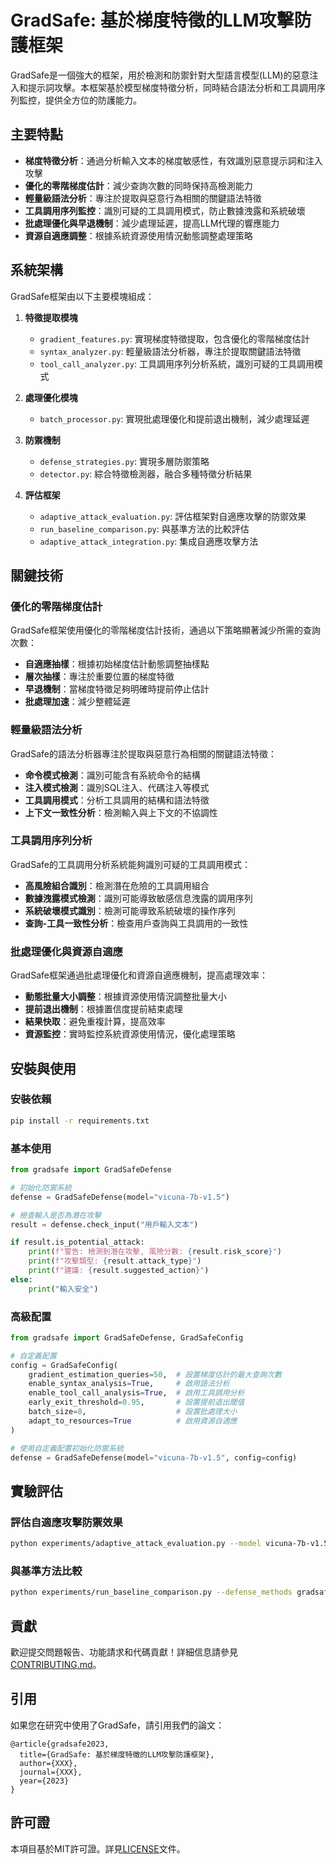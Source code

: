 # GradSafe: 基於梯度特徵的LLM攻擊防護框架

GradSafe是一個強大的框架，用於檢測和防禦針對大型語言模型(LLM)的惡意注入和提示詞攻擊。本框架基於模型梯度特徵分析，同時結合語法分析和工具調用序列監控，提供全方位的防護能力。

## 主要特點

- **梯度特徵分析**：通過分析輸入文本的梯度敏感性，有效識別惡意提示詞和注入攻擊
- **優化的零階梯度估計**：減少查詢次數的同時保持高檢測能力
- **輕量級語法分析**：專注於提取與惡意行為相關的關鍵語法特徵
- **工具調用序列監控**：識別可疑的工具調用模式，防止數據洩露和系統破壞
- **批處理優化與早退機制**：減少處理延遲，提高LLM代理的響應能力
- **資源自適應調整**：根據系統資源使用情況動態調整處理策略

## 系統架構

GradSafe框架由以下主要模塊組成：

1. **特徵提取模塊**
   - `gradient_features.py`: 實現梯度特徵提取，包含優化的零階梯度估計
   - `syntax_analyzer.py`: 輕量級語法分析器，專注於提取關鍵語法特徵
   - `tool_call_analyzer.py`: 工具調用序列分析系統，識別可疑的工具調用模式

2. **處理優化模塊**
   - `batch_processor.py`: 實現批處理優化和提前退出機制，減少處理延遲

3. **防禦機制**
   - `defense_strategies.py`: 實現多層防禦策略
   - `detector.py`: 綜合特徵檢測器，融合多種特徵分析結果

4. **評估框架**
   - `adaptive_attack_evaluation.py`: 評估框架對自適應攻擊的防禦效果
   - `run_baseline_comparison.py`: 與基準方法的比較評估
   - `adaptive_attack_integration.py`: 集成自適應攻擊方法

## 關鍵技術

### 優化的零階梯度估計

GradSafe框架使用優化的零階梯度估計技術，通過以下策略顯著減少所需的查詢次數：

- **自適應抽樣**：根據初始梯度估計動態調整抽樣點
- **層次抽樣**：專注於重要位置的梯度特徵
- **早退機制**：當梯度特徵足夠明確時提前停止估計
- **批處理加速**：減少整體延遲

### 輕量級語法分析

GradSafe的語法分析器專注於提取與惡意行為相關的關鍵語法特徵：

- **命令模式檢測**：識別可能含有系統命令的結構
- **注入模式檢測**：識別SQL注入、代碼注入等模式
- **工具調用模式**：分析工具調用的結構和語法特徵
- **上下文一致性分析**：檢測輸入與上下文的不協調性

### 工具調用序列分析

GradSafe的工具調用分析系統能夠識別可疑的工具調用模式：

- **高風險組合識別**：檢測潛在危險的工具調用組合
- **數據洩露模式檢測**：識別可能導致敏感信息洩露的調用序列
- **系統破壞模式識別**：檢測可能導致系統破壞的操作序列
- **查詢-工具一致性分析**：檢查用戶查詢與工具調用的一致性

### 批處理優化與資源自適應

GradSafe框架通過批處理優化和資源自適應機制，提高處理效率：

- **動態批量大小調整**：根據資源使用情況調整批量大小
- **提前退出機制**：根據置信度提前結束處理
- **結果快取**：避免重複計算，提高效率
- **資源監控**：實時監控系統資源使用情況，優化處理策略

## 安裝與使用

### 安裝依賴

```bash
pip install -r requirements.txt
```

### 基本使用

```python
from gradsafe import GradSafeDefense

# 初始化防禦系統
defense = GradSafeDefense(model="vicuna-7b-v1.5")

# 檢查輸入是否為潛在攻擊
result = defense.check_input("用戶輸入文本")

if result.is_potential_attack:
    print(f"警告: 檢測到潛在攻擊, 風險分數: {result.risk_score}")
    print(f"攻擊類型: {result.attack_type}")
    print(f"建議: {result.suggested_action}")
else:
    print("輸入安全")
```

### 高級配置

```python
from gradsafe import GradSafeDefense, GradSafeConfig

# 自定義配置
config = GradSafeConfig(
    gradient_estimation_queries=50,  # 設置梯度估計的最大查詢次數
    enable_syntax_analysis=True,     # 啟用語法分析
    enable_tool_call_analysis=True,  # 啟用工具調用分析
    early_exit_threshold=0.95,       # 設置提前退出閾值
    batch_size=8,                    # 設置批處理大小
    adapt_to_resources=True          # 啟用資源自適應
)

# 使用自定義配置初始化防禦系統
defense = GradSafeDefense(model="vicuna-7b-v1.5", config=config)
```

## 實驗評估

### 評估自適應攻擊防禦效果

```bash
python experiments/adaptive_attack_evaluation.py --model vicuna-7b-v1.5 --attack_method GCG --defense_mode full
```

### 與基準方法比較

```bash
python experiments/run_baseline_comparison.py --defense_methods gradsafe gradient-cuff --dataset dh --num_samples 100
```

## 貢獻

歡迎提交問題報告、功能請求和代碼貢獻！詳細信息請參見 [CONTRIBUTING.md](CONTRIBUTING.md)。

## 引用

如果您在研究中使用了GradSafe，請引用我們的論文：

```
@article{gradsafe2023,
  title={GradSafe: 基於梯度特徵的LLM攻擊防護框架},
  author={XXX},
  journal={XXX},
  year={2023}
}
```

## 許可證

本項目基於MIT許可證。詳見[LICENSE](LICENSE)文件。 